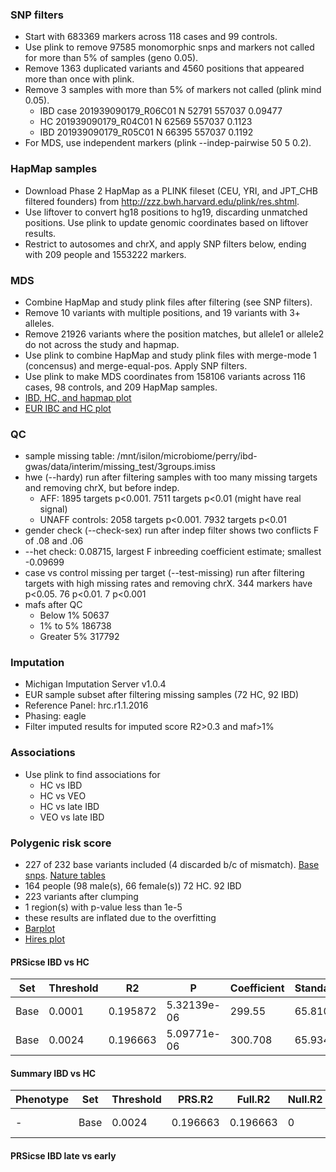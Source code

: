 ### SNP filters
* Start with 683369 markers across 118 cases and 99 controls. 
* Use plink to remove 97585 monomorphic snps and markers not called for more than 5% of samples (geno 0.05). 
* Remove 1363 duplicated variants and 4560 positions that appeared more than once with plink.
* Remove 3 samples with more than 5% of markers not called (plink mind 0.05).
    *   IBD case 201939090179_R06C01          N    52791   557037  0.09477
    *   HC 201939090179_R04C01          N    62569   557037   0.1123
    *   IBD 201939090179_R05C01          N    66395   557037   0.1192
* For MDS, use independent markers (plink --indep-pairwise 50 5 0.2).

### HapMap samples
* Download Phase 2 HapMap as a PLINK fileset (CEU, YRI, and JPT_CHB filtered founders) from http://zzz.bwh.harvard.edu/plink/res.shtml.
* Use liftover to convert hg18 positions to hg19, discarding unmatched positions. Use plink to update genomic coordinates based on liftover results.
* Restrict to autosomes and chrX, and apply SNP filters below, ending with 209 people and 1553222 markers.

### MDS
* Combine HapMap and study plink files after filtering (see SNP filters). 
* Remove 10 variants with multiple positions, and 19 variants with 3+ alleles.
* Remove 21926 variants where the position matches, but allele1 or allele2 do not across the study and hapmap.
* Use plink to combine HapMap and study plink files with merge-mode 1 (concensus) and merge-equal-pos. Apply SNP filters.
* Use plink to make MDS coordinates from 158106 variants across 116 cases, 98 controls, and 209 HapMap samples.
* [IBD, HC, and hapmap plot](plots/hapmap_mds.png)
* [EUR IBC and HC plot](plots/eur_mds.png)

### QC
* sample missing table: /mnt/isilon/microbiome/perry/ibd-gwas/data/interim/missing_test/3groups.imiss
* hwe (--hardy) run after filtering samples with too many missing targets and removing chrX, but before indep. 
    * AFF: 1895 targets p<0.001. 7511 targets p<0.01 (might have real signal)
    * UNAFF controls: 2058 targets p<0.001. 7932 targets p<0.01
* gender check (--check-sex) run after indep filter shows two conflicts F of .08 and .06
* --het check: 0.08715, largest F inbreeding coefficient estimate; smallest -0.09699
* case vs control missing per target (--test-missing) run after filtering targets with high missing rates and removing chrX. 344 markers have p<0.05. 76 p<0.01. 7 p<0.001
* mafs after QC
    * Below 1%        50637
    * 1% to 5%        186738
    * Greater 5%      317792
    
### Imputation
* Michigan Imputation Server v1.0.4
* EUR sample subset after filtering missing samples (72 HC, 92 IBD)
* Reference Panel: hrc.r1.1.2016
* Phasing: eagle
* Filter imputed results for imputed score R2>0.3 and maf>1%

### Associations
* Use plink to find associations for
    * HC vs IBD
    * HC vs VEO
    * HC vs late IBD
    * VEO vs late IBD

### Polygenic risk score
* 227 of 232 base variants included (4 discarded b/c of mismatch). [Base snps](https://www.ncbi.nlm.nih.gov/pmc/articles/PMC4881818/). [Nature tables](https://www.nature.com/articles/ng.3359#supplementary-information)
* 164 people (98 male(s), 66 female(s)) 72 HC. 92 IBD
* 223 variants after clumping
* 1 region(s) with p-value less than 1e-5
* these results are inflated due to the overfitting
* [Barplot](plots/eur_BARPLOT_2018-12-11.png)
* [Hires plot](plots/eur_HIGH-RES_PLOT_2018-12-11.png)

#### PRSicse IBD vs HC
| Set |    Threshold   |    R2   |   P   |    Coefficient  |   Standard.Error | Num_SNP |
| ---- | ----- | ----- | ----- | ----- | ----- | ----- |
| Base  |  0.0001 | 0.195872  |      5.32139e-06  |   299.55 | 65.8106 | 222 |
| Base  |  0.0024 | 0.196663   |     5.09771e-06  |   300.708 | 65.9343 | 223 |

#### Summary IBD vs HC
| Phenotype  |     Set   |  Threshold   |    PRS.R2  | Full.R2 | Null.R2 | Prevalence  |    Coefficient |    Standard.Error | P    |   Num_SNP |
| -| ----- | ----- | ----- | ----- | ----- | ----- | ----- | ----- | ----- | --- |
| -    | Base  |  0.0024 | 0.196663   |     0.196663    |    0   |    -  |     300.708 | 65.9343 | 5.09771e-06  |   223 |

#### PRSicse IBD late vs early
